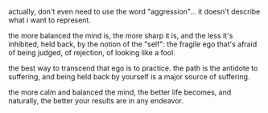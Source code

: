 actually, don't even need to use the word "aggression"... it doesn't describe what i want to represent.

the more balanced the mind is, the more sharp it is, and the less it's inhibited, held back, by the notion of the "self": the fragile ego that's afraid of being judged, of rejection, of looking like a fool.

the best way to transcend that ego is to practice. the path is the antidote to suffering, and being held back by yourself is a major source of suffering.

the more calm and balanced the mind, the better life becomes, and naturally, the better your results are in any endeavor.

